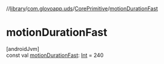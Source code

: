 //[library](../../../index.md)/[com.glovoapp.uds](../index.md)/[CorePrimitive](index.md)/[motionDurationFast](motion-duration-fast.md)

# motionDurationFast

[androidJvm]\
const val [motionDurationFast](motion-duration-fast.md): [Int](https://kotlinlang.org/api/latest/jvm/stdlib/kotlin/-int/index.html) = 240
